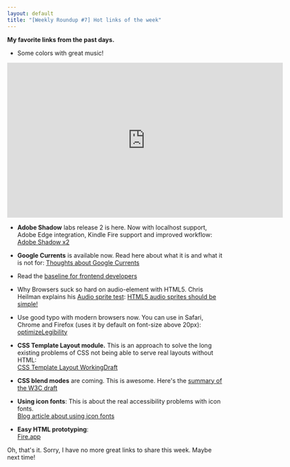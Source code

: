 ```yaml
---
layout: default
title: "[Weekly Roundup #7] Hot links of the week"
---
```


**My favorite links from the past days.**

- Some colors with great music!
<iframe width="640" height="360" src="https://www.youtube-nocookie.com/embed/Hh-o5g4tLVE" frameborder="0" allowfullscreen></iframe>

- **Adobe Shadow** labs release 2 is here. Now with localhost support, Adobe Edge integration, Kindle Fire support and improved workflow:  
[Adobe Shadow x2](http://labs.adobe.com/technologies/shadow/)

- **Google Currents** is available now. Read here about what it is and what it is not for: [Thoughts about Google Currents](http://anselm-hannemann.com/blog/2012/04/12/some-thoughts-on-google-currents/)

- Read the [baseline for frontend developers](http://rmurphey.com/blog/2012/04/12/a-baseline-for-front-end-developers/)

- Why Browsers suck so hard on audio-element with HTML5. Chris Heilman explains his [Audio sprite test](http://thewebrocks.com/demos/audiosprite/):
[HTML5 audio sprites should be simple!](http://hacks.mozilla.org/2012/04/html5-audio-and-audio-sprites-this-should-be-simple/)

- Use good typo with modern browsers now. You can use in Safari, Chrome and Firefox (uses it by default on font-size above 20px):  
[optimizeLegibility](http://aestheticallyloyal.com/public/optimize-legibility/)

- **CSS Template Layout module.** This is an approach to solve the long existing problems of CSS not being able to serve real layouts without HTML:  
[CSS Template Layout WorkingDraft](http://www.w3.org/TR/css3-layout/)

- **CSS blend modes** are coming. This is awesome. Here's the [summary of the W3C draft](http://vhardy.github.com/presentations/html5-community-meet-up-2012/#/7/14)

- **Using icon fonts**: This is about the real accessibility problems with icon fonts.  
[Blog article about using icon fonts](http://pictos.cc/articles/using-icon-fonts/)

- **Easy HTML prototyping**:  
[Fire.app](http://fireapp.handlino.com/)

Oh, that's it. Sorry, I have no more great links to share this week. Maybe next time!